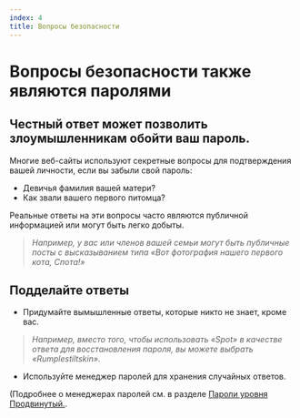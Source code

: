 ```yaml
---
index: 4
title: Вопросы безопасности
---
```

# Вопросы безопасности также являются паролями

## Честный ответ может позволить злоумышленникам обойти ваш пароль.

Многие веб-сайты используют секретные вопросы для подтверждения вашей личности, если вы забыли свой пароль:

*   Девичья фамилия вашей матери?
*   Как звали вашего первого питомца?

Реальные ответы на эти вопросы часто являются публичной информацией или могут быть легко добыты.

> *Например, у вас или членов вашей семьи могут быть публичные посты с высказыванием типа «Вот фотография нашего первого кота, Спота!»*

## Подделайте ответы

*   Придумайте вымышленные ответы, которые никто не знает, кроме вас.

> *Например, вместо того, чтобы использовать «Spot» в качестве ответа для восстановления пароля, вы можете выбрать «Rumplestiltskin».*

*   Используйте менеджер паролей для хранения случайных ответов.

(Подробнее о менеджерах паролей см. в разделе  [Пароли уровня Продвинутый.](umbrella://information/passwords/advanced).
